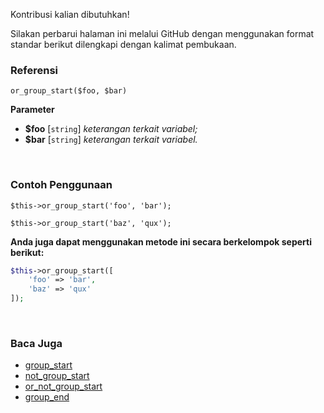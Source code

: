 Kontribusi kalian dibutuhkan!

Silakan perbarui halaman ini melalui GitHub dengan menggunakan format standar berikut dilengkapi dengan kalimat pembukaan.

### Referensi
`or_group_start($foo, $bar)`

**Parameter**
* **$foo** [`string`] *keterangan terkait variabel;*
* **$bar** [`string`] *keterangan terkait variabel.*

&nbsp;

### Contoh Penggunaan
`$this->or_group_start('foo', 'bar');`

`$this->or_group_start('baz', 'qux');`

**Anda juga dapat menggunakan metode ini secara berkelompok seperti berikut:**
```php
$this->or_group_start([
    'foo' => 'bar',
    'baz' => 'qux'
]);
```

&nbsp;

### Baca Juga
* [group_start](./group_start)
* [not_group_start](./not_group_start)
* [or_not_group_start](./or_not_group_start)
* [group_end](./group_end)
